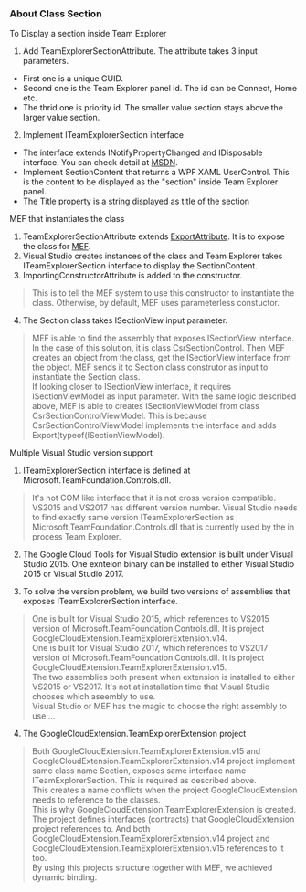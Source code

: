 ﻿### About Class Section

To Display a section inside Team Explorer

1. Add TeamExplorerSectionAttribute. The attribute takes 3 input parameters.
* First one is a unique GUID. 
* Second one is the Team Explorer panel id. The id can be Connect, Home etc.  
* The thrid one is priority id. The smaller value section stays above the larger value section.

2. Implement ITeamExplorerSection interface
* The interface extends INotifyPropertyChanged and IDisposable interface. You can check detail at [MSDN](https://msdn.microsoft.com/en-us/library/microsoft.teamfoundation.controls.iteamexplorersection%28v=vs.120%29.aspx). 
* Implement SectionContent that returns a WPF XAML UserControl. This is the content to be displayed as the "section" inside Team Explorer panel.
* The Title property is a string displayed as title of the section

MEF that instantiates the class

1. TeamExplorerSectionAttribute extends [ExportAttribute](https://msdn.microsoft.com/en-gb/library/system.componentmodel.composition.exportattribute(v=vs.110).aspx). It is to expose the class for [MEF](https://docs.microsoft.com/en-us/dotnet/framework/mef/index). 
2. Visual Studio creates instances of the class and Team Explorer takes  ITeamExplorerSection interface to display the SectionContent. 
3. ImportingConstructorAttribute is added to the constructor. 
> This is to tell the MEF system to use this constructor to instantiate the class. Otherwise, by default, MEF uses parameterless constuctor. 

4. The Section class takes ISectionView input parameter. 
> MEF is able to find the assembly that exposes ISectionView interface. In the case of this solution, it is class CsrSectionControl. Then MEF creates an object from the class, get the ISectionView interface from the object. MEF sends it to Section class construtor as input to instantiate the Section class.  
> If looking closer to ISectionView interface, it requires ISectionViewModel as input parameter. With the same logic described above, MEF is able to creates ISectionViewModel from class CsrSectionControlViewModel. This is because CsrSectionControlViewModel implements the interface and adds Export(typeof(ISectionViewModel). 

Multiple Visual Studio version support

1. ITeamExplorerSection interface is defined at Microsoft.TeamFoundation.Controls.dll.  
> It's not COM like interface that it is not cross version compatible. VS2015 and VS2017 has different version number. Visual Studio needs to find exactly same version ITeamExplorerSection as Microsoft.TeamFoundation.Controls.dll that is currently used by the in process Team Explorer. 

2. The Google Cloud Tools for Visual Studio extension is built under Visual Studio 2015. One exnteion binary can be installed to either Visual Studio 2015 or Visual Studio 2017.   

3. To solve the version problem, we build two versions of assemblies that exposes ITeamExplorerSection interface.  
> One is built for Visual Studio 2015, which references to VS2015 version of Microsoft.TeamFoundation.Controls.dll. It is project GoogleCloudExtension.TeamExplorerExtension.v14.  
> One is built for Visual Studio 2017, which references to VS2017 version of Microsoft.TeamFoundation.Controls.dll. It is project GoogleCloudExtension.TeamExplorerExtension.v15.  
> The two assemblies both present when extension is installed to either VS2015 or VS2017. It's not at installation time that Visual Studio chooses which aseembly to use.  
> Visual Studio or MEF has the magic to choose the right assembly to use ... 

4. The GoogleCloudExtension.TeamExplorerExtension project
> Both GoogleCloudExtension.TeamExplorerExtension.v15 and GoogleCloudExtension.TeamExplorerExtension.v14 project implement same class name Section, exposes same interface name ITeamExplorerSection. This is required as described above.  
> This creates a name conflicts when the project GoogleCloudExtension needs to reference to the classes.  
> This is why GoogleCloudExtension.TeamExplorerExtension is created. The project defines interfaces (contracts) that GoogleCloudExtension project references to. And both GoogleCloudExtension.TeamExplorerExtension.v14 project and GoogleCloudExtension.TeamExplorerExtension.v15 references to it too.  
> By using this projects structure together with MEF, we achieved dynamic binding.
